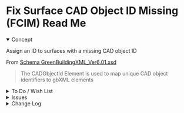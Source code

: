 # Fix Surface CAD Object ID Missing (FCIM) Read Me

<details open >

<summary>Concept</summary>

Assign an ID to surfaces with a missing CAD object ID

From [Schema GreenBuildingXML_Ver6.01.xsd]( http://gbxml.org/schema_doc/6.01/GreenBuildingXML_Ver6.01.html)

> The CADObjectId Element is used to map unique CAD object identifiers to gbXML elements

</details>

<details>

<summary>To Do / Wish List</summary>


</details>

<details>

<summary>Issues</summary>


</details>

<details>

<summary>Change Log</summary>

### 2019-05-17 ~ Theo

* F - FCIM.html: Update to newer template
* C - FCIM: update readme


### 2019-05-16 ~ Theo

* F - First commit

</details>